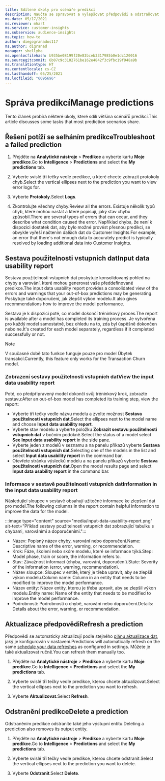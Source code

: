 ```yaml
---
title: Sdílené úkoly pro scénáře predikcí
description: Naučte se spravovat a vylepšovat předpovědi a odstraňovat problémy s nimi.
ms.date: 05/17/2021
ms.reviewer: mhart
ms.service: customer-insights
ms.subservice: audience-insights
ms.topic: how-to
author: diegogranados117
ms.author: digranad
manager: shellyha
ms.openlocfilehash: b935be08199f20e83bceb3317985b0e1dc120016
ms.sourcegitcommit: 6b07c9c3102761be162e4842f3c9fbc19f948a9b
ms.translationtype: HT
ms.contentlocale: cs-CZ
ms.lasthandoff: 05/25/2021
ms.locfileid: "6095696"
---
```

# <a name="manage-predictions"></a><span data-ttu-id="3330a-103">Správa predikcí</span><span class="sxs-lookup"><span data-stu-id="3330a-103">Manage predictions</span></span>

<span data-ttu-id="3330a-104">Tento článek probírá některé úkoly, které sdílí většina scénářů predikcí.</span><span class="sxs-lookup"><span data-stu-id="3330a-104">This article discusses some tasks that most prediction scenarios share.</span></span>

## <a name="troubleshoot-a-failed-prediction"></a><span data-ttu-id="3330a-105">Řešení potíží se selháním predikce</span><span class="sxs-lookup"><span data-stu-id="3330a-105">Troubleshoot a failed prediction</span></span>

1. <span data-ttu-id="3330a-106">Přejděte na **Analytické nástroje** > **Predikce** a vyberte kartu **Moje predikce**.</span><span class="sxs-lookup"><span data-stu-id="3330a-106">Go to **Intelligence** > **Predictions** and select the **My predictions** tab.</span></span>

1. <span data-ttu-id="3330a-107">Vyberte svislé tři tečky vedle predikce, u které chcete zobrazit protokoly chyb.</span><span class="sxs-lookup"><span data-stu-id="3330a-107">Select the vertical ellipses next to the prediction you want to view error logs for.</span></span>

1. <span data-ttu-id="3330a-108">Vyberte **Protokoly**.</span><span class="sxs-lookup"><span data-stu-id="3330a-108">Select **Logs**.</span></span>

1. <span data-ttu-id="3330a-109">Zkontrolujte všechny chyby.</span><span class="sxs-lookup"><span data-stu-id="3330a-109">Review all the errors.</span></span> <span data-ttu-id="3330a-110">Existuje několik typů chyb, které mohou nastat a které popisují, jaký stav chybu způsobil.</span><span class="sxs-lookup"><span data-stu-id="3330a-110">There are several types of errors that can occur, and they describe what condition caused the error.</span></span> <span data-ttu-id="3330a-111">Například chyba, že není k dispozici dostatek dat, aby bylo možné provést přesnou predikci, se obvykle vyřeší načtením dalších dat do Customer Insights.</span><span class="sxs-lookup"><span data-stu-id="3330a-111">For example, an error that there's not enough data to accurately predict is typically resolved by loading additional data into Customer Insights.</span></span>

## <a name="input-data-usability-report"></a><span data-ttu-id="3330a-112">Sestava použitelnosti vstupních dat</span><span class="sxs-lookup"><span data-stu-id="3330a-112">Input data usability report</span></span>

<span data-ttu-id="3330a-113">Sestava použitelnosti vstupních dat poskytuje konsolidovaný pohled na chyby a varování, které mohou generovat vaše předdefinované predikce.</span><span class="sxs-lookup"><span data-stu-id="3330a-113">The input data usability report provides a consolidated view of the errors and warnings that your out-of-box predictions may be generating.</span></span> <span data-ttu-id="3330a-114">Poskytuje také doporučení, jak zlepšit výkon modelu.</span><span class="sxs-lookup"><span data-stu-id="3330a-114">It also gives recommendations how to improve the model performance.</span></span>

<span data-ttu-id="3330a-115">Sestava je k dispozici poté, co model dokončí tréninkový proces.</span><span class="sxs-lookup"><span data-stu-id="3330a-115">The report is available after a model has completed its training process.</span></span> <span data-ttu-id="3330a-116">Je vytvořena pro každý model samostatně, bez ohledu na to, zda byl úspěšně dokončen nebo ne.</span><span class="sxs-lookup"><span data-stu-id="3330a-116">It's created for each model separately, regardless if it completed successfully or not.</span></span>

> [!NOTE]
> <span data-ttu-id="3330a-117">V současné době tato funkce funguje pouze pro model Úbytek transakcí.</span><span class="sxs-lookup"><span data-stu-id="3330a-117">Currently, this feature only works for the Transaction Churn model.</span></span>

### <a name="view-the-input-data-usability-report"></a><span data-ttu-id="3330a-118">Zobrazení sestavy použitelnosti vstupních dat</span><span class="sxs-lookup"><span data-stu-id="3330a-118">View the input data usability report</span></span>

<span data-ttu-id="3330a-119">Poté, co předpřipravený model dokončí svůj tréninkový krok, zobrazte sestavu:</span><span class="sxs-lookup"><span data-stu-id="3330a-119">After an out-of-box model has completed its training step, view the report:</span></span>
- <span data-ttu-id="3330a-120">Vyberte tři tečky vedle názvu modelu a zvolte možnost **Sestava použitelnosti vstupních dat**.</span><span class="sxs-lookup"><span data-stu-id="3330a-120">Select the ellipses next to the model name and choose **Input data usability report**.</span></span>
- <span data-ttu-id="3330a-121">Vyberte stav modelu a vyberte položku **Zobrazit sestavu použitelnosti vstupních dat** v bočním podokně.</span><span class="sxs-lookup"><span data-stu-id="3330a-121">Select the status of a model select **See Input data usability report** in the side pane.</span></span>
- <span data-ttu-id="3330a-122">Vyberte jeden z modelů v seznamu a na panelu příkazů vyberte **Sestava použitelnosti vstupních dat**.</span><span class="sxs-lookup"><span data-stu-id="3330a-122">Selecting one of the models in the list and select **Input data usability report** in the command bar.</span></span>
- <span data-ttu-id="3330a-123">Otevřete stránku výsledků modelu a na panelu příkazů vyberte **Sestava použitelnosti vstupních dat**.</span><span class="sxs-lookup"><span data-stu-id="3330a-123">Open the model results page and select **Input data usability report** in the command bar.</span></span>

### <a name="information-in-the-input-data-usability-report"></a><span data-ttu-id="3330a-124">Informace v sestavě použitelnosti vstupních dat</span><span class="sxs-lookup"><span data-stu-id="3330a-124">Information in the input data usability report</span></span>

<span data-ttu-id="3330a-125">Následující sloupce v sestavě obsahují užitečné informace ke zlepšení dat pro model.</span><span class="sxs-lookup"><span data-stu-id="3330a-125">The following columns in the report contain helpful information to improve the data for the model.</span></span>

:::image type="content" source="media/input-data-usability-report.png" alt-text="Příklad sestavy použitelnosti vstupních dat zobrazující tabulku s chybami, varováními a doporučeními.":::

- <span data-ttu-id="3330a-127">Název: Popisný název chyby, varování nebo doporučení.</span><span class="sxs-lookup"><span data-stu-id="3330a-127">Name: Descriptive name of the error, warning, or recommendation.</span></span>
- <span data-ttu-id="3330a-128">Krok: Fáze, školení nebo skóre modelu, které se informace týká.</span><span class="sxs-lookup"><span data-stu-id="3330a-128">Step: Model phase, train or score, the information refers to.</span></span>
- <span data-ttu-id="3330a-129">Stav: Závažnost informací (chyba, varování, doporučení).</span><span class="sxs-lookup"><span data-stu-id="3330a-129">State: Severity of the information (error, warning, recommendation).</span></span>
- <span data-ttu-id="3330a-130">Název sloupce: Sloupec v entitě, který je třeba upravit, aby se zlepšil výkon modelu.</span><span class="sxs-lookup"><span data-stu-id="3330a-130">Column name: Column in an entity that needs to be modified to improve the model performance.</span></span>
- <span data-ttu-id="3330a-131">Název entity: Název entity, kterou je třeba upravit, aby se zlepšil výkon modelu.</span><span class="sxs-lookup"><span data-stu-id="3330a-131">Entity name: Name of the entity that needs to be modified to improve the model performance.</span></span>
- <span data-ttu-id="3330a-132">Podrobnosti: Podrobnosti o chybě, varování nebo doporučení.</span><span class="sxs-lookup"><span data-stu-id="3330a-132">Details: Details about the error, warning, or recommendation.</span></span>

## <a name="refresh-a-prediction"></a><span data-ttu-id="3330a-133">Aktualizace předpovědi</span><span class="sxs-lookup"><span data-stu-id="3330a-133">Refresh a prediction</span></span>

<span data-ttu-id="3330a-134">Předpovědi se automaticky aktualizují podle stejného [plánu aktualizace dat](system.md#schedule-tab), jaký je konfigurován v nastavení.</span><span class="sxs-lookup"><span data-stu-id="3330a-134">Predictions will automatically refresh on the same [schedule your data refreshes](system.md#schedule-tab) as configured in settings.</span></span> <span data-ttu-id="3330a-135">Můžete je také aktualizovat ručně.</span><span class="sxs-lookup"><span data-stu-id="3330a-135">You can refresh them manually too.</span></span>

1. <span data-ttu-id="3330a-136">Přejděte na **Analytické nástroje** > **Predikce** a vyberte kartu **Moje predikce**.</span><span class="sxs-lookup"><span data-stu-id="3330a-136">Go to **Intelligence** > **Predictions** and select the **My predictions** tab.</span></span>

1. <span data-ttu-id="3330a-137">Vyberte svislé tři tečky vedle predikce, kterou chcete aktualizovat.</span><span class="sxs-lookup"><span data-stu-id="3330a-137">Select the vertical ellipses next to the prediction you want to refresh.</span></span>

1. <span data-ttu-id="3330a-138">Vyberte **Aktualizovat**.</span><span class="sxs-lookup"><span data-stu-id="3330a-138">Select **Refresh**.</span></span>

## <a name="delete-a-prediction"></a><span data-ttu-id="3330a-139">Odstranění predikce</span><span class="sxs-lookup"><span data-stu-id="3330a-139">Delete a prediction</span></span>

<span data-ttu-id="3330a-140">Odstraněním predikce odstraníte také jeho výstupní entitu.</span><span class="sxs-lookup"><span data-stu-id="3330a-140">Deleting a prediction also removes its output entity.</span></span>

1. <span data-ttu-id="3330a-141">Přejděte na **Analytické nástroje** > **Predikce** a vyberte kartu **Moje predikce**.</span><span class="sxs-lookup"><span data-stu-id="3330a-141">Go to **Intelligence** > **Predictions** and select the **My predictions** tab.</span></span>

1. <span data-ttu-id="3330a-142">Vyberte svislé tři tečky vedle predikce, kterou chcete odstranit.</span><span class="sxs-lookup"><span data-stu-id="3330a-142">Select the vertical ellipses next to the prediction you want to delete.</span></span>

1. <span data-ttu-id="3330a-143">Vyberte **Odstranit**.</span><span class="sxs-lookup"><span data-stu-id="3330a-143">Select **Delete**.</span></span>

